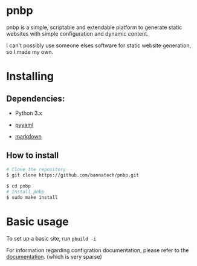 # pnbp

pnbp is a simple, scriptable and extendable platform to generate static websites
with simple configuration and dynamic content.

I can't possibly use someone elses software for static website generation, so I
made my own.

# Installing

## Dependencies:

* Python 3.x

* [pyyaml](https://pypi.org/project/PyYAML/)

* [markdown](https://python-markdown.github.io/)

## How to install

```bash
# Clone the repository
$ git clone https://github.com/bannatech/pnbp.git
  
$ cd pnbp
# Install pnbp
$ sudo make install
```

# Basic usage

To set up a basic site, run `pbuild -i`

For information regarding configration documentation, please refer to the
[documentation](http://pnbp.nanner.co). (which is very sparse)
